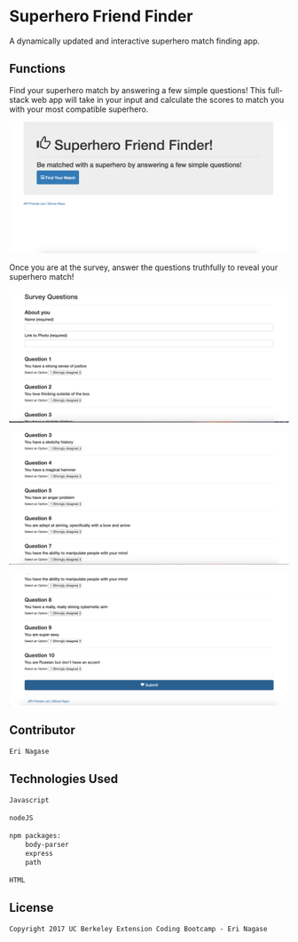 # Superhero Friend Finder
A dynamically updated and interactive superhero match finding app.

## Functions
Find your superhero match by answering a few simple questions! This full-stack web app will take in your input and calculate the scores to match you with your most compatible superhero.

![Image of home screen](images/home.png)

Once you are at the survey, answer the questions truthfully to reveal your superhero match!

![Image of survey](images/survey1.png)

![Image of survey](images/survey2.png)

![Image of survey](images/survey3.png)

## Contributor

	Eri Nagase

## Technologies Used

	Javascript

	nodeJS

	npm packages:
		body-parser
		express
		path

	HTML

## License
	Copyright 2017 UC Berkeley Extension Coding Bootcamp - Eri Nagase